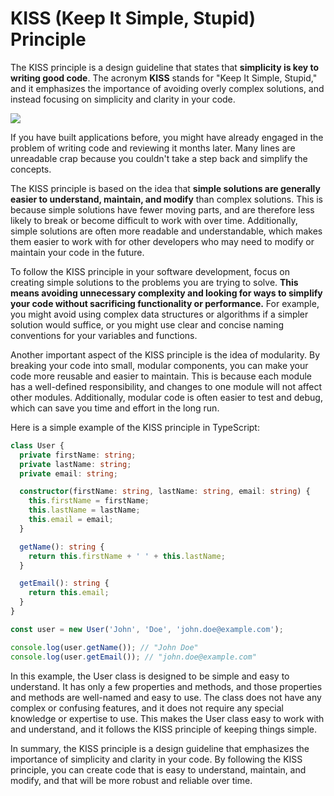 # KISS (Keep It Simple, Stupid) Principle

The KISS principle is a design guideline that states that **simplicity is key to writing good code**. The acronym **KISS** stands for "Keep It Simple, Stupid," and it emphasizes the importance of avoiding overly complex solutions, and instead focusing on simplicity and clarity in your code.

![](images/kiss-principle.png)

If you have built applications before, you might have already engaged in the problem of writing code and reviewing it months later. Many lines are unreadable crap because you couldn't take a step back and simplify the concepts.

The KISS principle is based on the idea that **simple solutions are generally easier to understand, maintain, and modify** than complex solutions. This is because simple solutions have fewer moving parts, and are therefore less likely to break or become difficult to work with over time. Additionally, simple solutions are often more readable and understandable, which makes them easier to work with for other developers who may need to modify or maintain your code in the future.

To follow the KISS principle in your software development, focus on creating simple solutions to the problems you are trying to solve. **This means avoiding unnecessary complexity and looking for ways to simplify your code without sacrificing functionality or performance.** For example, you might avoid using complex data structures or algorithms if a simpler solution would suffice, or you might use clear and concise naming conventions for your variables and functions.

Another important aspect of the KISS principle is the idea of modularity. By breaking your code into small, modular components, you can make your code more reusable and easier to maintain. This is because each module has a well-defined responsibility, and changes to one module will not affect other modules. Additionally, modular code is often easier to test and debug, which can save you time and effort in the long run.


Here is a simple example of the KISS principle in TypeScript:

```typescript
class User {
  private firstName: string;
  private lastName: string;
  private email: string;

  constructor(firstName: string, lastName: string, email: string) {
    this.firstName = firstName;
    this.lastName = lastName;
    this.email = email;
  }

  getName(): string {
    return this.firstName + ' ' + this.lastName;
  }

  getEmail(): string {
    return this.email;
  }
}

const user = new User('John', 'Doe', 'john.doe@example.com');

console.log(user.getName()); // "John Doe"
console.log(user.getEmail()); // "john.doe@example.com"
```

In this example, the User class is designed to be simple and easy to understand. It has only a few properties and methods, and those properties and methods are well-named and easy to use. The class does not have any complex or confusing features, and it does not require any special knowledge or expertise to use. This makes the User class easy to work with and understand, and it follows the KISS principle of keeping things simple.

In summary, the KISS principle is a design guideline that emphasizes the importance of simplicity and clarity in your code. By following the KISS principle, you can create code that is easy to understand, maintain, and modify, and that will be more robust and reliable over time.